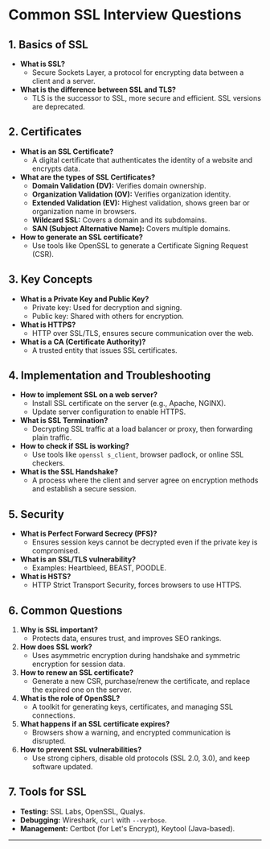 # Common SSL Interview Questions

## 1. Basics of SSL
- **What is SSL?**  
  - Secure Sockets Layer, a protocol for encrypting data between a client and a server.
- **What is the difference between SSL and TLS?**  
  - TLS is the successor to SSL, more secure and efficient. SSL versions are deprecated.

## 2. Certificates
- **What is an SSL Certificate?**  
  - A digital certificate that authenticates the identity of a website and encrypts data.
- **What are the types of SSL Certificates?**  
  - **Domain Validation (DV):** Verifies domain ownership.  
  - **Organization Validation (OV):** Verifies organization identity.  
  - **Extended Validation (EV):** Highest validation, shows green bar or organization name in browsers.  
  - **Wildcard SSL:** Covers a domain and its subdomains.  
  - **SAN (Subject Alternative Name):** Covers multiple domains.
- **How to generate an SSL certificate?**  
  - Use tools like OpenSSL to generate a Certificate Signing Request (CSR).

## 3. Key Concepts
- **What is a Private Key and Public Key?**  
  - Private key: Used for decryption and signing.  
  - Public key: Shared with others for encryption.
- **What is HTTPS?**  
  - HTTP over SSL/TLS, ensures secure communication over the web.
- **What is a CA (Certificate Authority)?**  
  - A trusted entity that issues SSL certificates.

## 4. Implementation and Troubleshooting
- **How to implement SSL on a web server?**  
  - Install SSL certificate on the server (e.g., Apache, NGINX).  
  - Update server configuration to enable HTTPS.
- **What is SSL Termination?**  
  - Decrypting SSL traffic at a load balancer or proxy, then forwarding plain traffic.
- **How to check if SSL is working?**  
  - Use tools like `openssl s_client`, browser padlock, or online SSL checkers.
- **What is the SSL Handshake?**  
  - A process where the client and server agree on encryption methods and establish a secure session.

## 5. Security
- **What is Perfect Forward Secrecy (PFS)?**  
  - Ensures session keys cannot be decrypted even if the private key is compromised.
- **What is an SSL/TLS vulnerability?**  
  - Examples: Heartbleed, BEAST, POODLE.
- **What is HSTS?**  
  - HTTP Strict Transport Security, forces browsers to use HTTPS.

## 6. Common Questions
1. **Why is SSL important?**  
   - Protects data, ensures trust, and improves SEO rankings.
2. **How does SSL work?**  
   - Uses asymmetric encryption during handshake and symmetric encryption for session data.
3. **How to renew an SSL certificate?**  
   - Generate a new CSR, purchase/renew the certificate, and replace the expired one on the server.
4. **What is the role of OpenSSL?**  
   - A toolkit for generating keys, certificates, and managing SSL connections.
5. **What happens if an SSL certificate expires?**  
   - Browsers show a warning, and encrypted communication is disrupted.
6. **How to prevent SSL vulnerabilities?**  
   - Use strong ciphers, disable old protocols (SSL 2.0, 3.0), and keep software updated.

## 7. Tools for SSL
- **Testing:** SSL Labs, OpenSSL, Qualys.  
- **Debugging:** Wireshark, `curl` with `--verbose`.  
- **Management:** Certbot (for Let's Encrypt), Keytool (Java-based).

---
